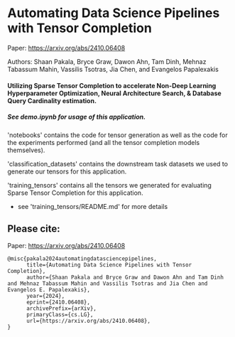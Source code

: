 # Automating Data Science Pipelines with Tensor Completion

Paper: https://arxiv.org/abs/2410.06408

Authors: Shaan Pakala, Bryce Graw, Dawon Ahn, Tam Dinh, Mehnaz Tabassum Mahin, Vassilis Tsotras, Jia Chen, and Evangelos Papalexakis

#### Utilizing Sparse Tensor Completion to accelerate Non-Deep Learning Hyperparameter Optimization, Neural Architecture Search, & Database Query Cardinality estimation.

##### See demo.ipynb for usage of this application.

'notebooks' contains the code for tensor generation as well as the code for the experiments performed (and all the tensor completion models themselves).

'classification_datasets' contains the downstream task datasets we used to generate our tensors for this application.

'training_tensors' contains all the tensors we generated for evaluating Sparse Tensor Completion for this application.
  - see 'training_tensors/README.md' for more details



## Please cite:
Paper: https://arxiv.org/abs/2410.06408

```
@misc{pakala2024automatingdatasciencepipelines,
      title={Automating Data Science Pipelines with Tensor Completion}, 
      author={Shaan Pakala and Bryce Graw and Dawon Ahn and Tam Dinh and Mehnaz Tabassum Mahin and Vassilis Tsotras and Jia Chen and Evangelos E. Papalexakis},
      year={2024},
      eprint={2410.06408},
      archivePrefix={arXiv},
      primaryClass={cs.LG},
      url={https://arxiv.org/abs/2410.06408}, 
}
```
